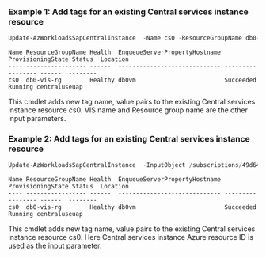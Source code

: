 ### Example 1: Add tags for an existing Central services instance resource
```powershell
Update-AzWorkloadsSapCentralInstance  -Name cs0 -ResourceGroupName db0-vis-rg -SapVirtualInstanceName DB0 -Tag @{ Test = "PS"; k2 = "v2"}
```

```output
Name ResourceGroupName Health  EnqueueServerPropertyHostname ProvisioningState Status  Location
---- ----------------- ------  ----------------------------- ----------------- ------  --------
cs0  db0-vis-rg        Healthy db0vm                         Succeeded         Running centraluseuap
```

This cmdlet adds new tag name, value pairs to the existing Central services instance resource cs0. VIS name and Resource group name are the other input parameters.

### Example 2: Add tags for an existing Central services instance resource
```powershell
Update-AzWorkloadsSapCentralInstance  -InputObject /subscriptions/49d64d54-e966-4c46-a868-1999802b762c/resourceGroups/db0-vis-rg/providers/Microsoft.Workloads/sapVirtualInstances/DB0/centralInstances/cs0 -Tag @{ Test = "PS"; k2 = "v2"}
```

```output
Name ResourceGroupName Health  EnqueueServerPropertyHostname ProvisioningState Status  Location
---- ----------------- ------  ----------------------------- ----------------- ------  --------
cs0  db0-vis-rg        Healthy db0vm                         Succeeded         Running centraluseuap
```

This cmdlet adds new tag name, value pairs to the existing Central services instance resource cs0. Here Central services instance Azure resource ID is used as the input parameter.

